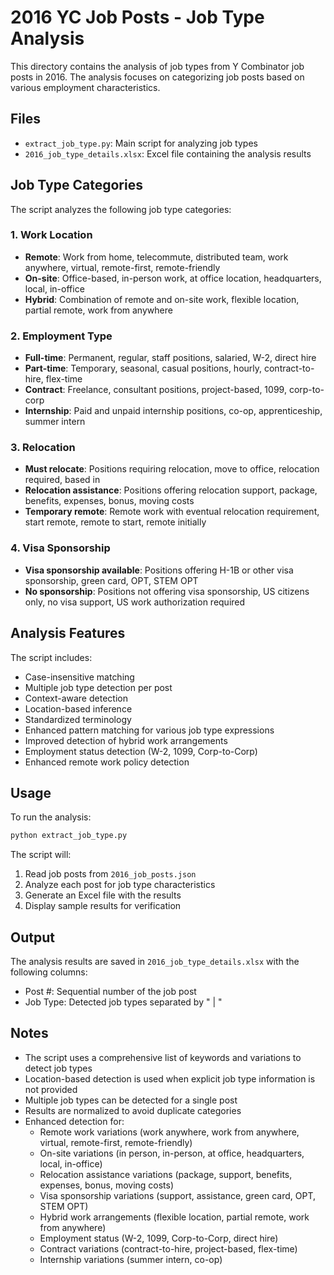 # 2016 YC Job Posts - Job Type Analysis

This directory contains the analysis of job types from Y Combinator job posts in 2016. The analysis focuses on categorizing job posts based on various employment characteristics.

## Files

- `extract_job_type.py`: Main script for analyzing job types
- `2016_job_type_details.xlsx`: Excel file containing the analysis results

## Job Type Categories

The script analyzes the following job type categories:

### 1. Work Location
- **Remote**: Work from home, telecommute, distributed team, work anywhere, virtual, remote-first, remote-friendly
- **On-site**: Office-based, in-person work, at office location, headquarters, local, in-office
- **Hybrid**: Combination of remote and on-site work, flexible location, partial remote, work from anywhere

### 2. Employment Type
- **Full-time**: Permanent, regular, staff positions, salaried, W-2, direct hire
- **Part-time**: Temporary, seasonal, casual positions, hourly, contract-to-hire, flex-time
- **Contract**: Freelance, consultant positions, project-based, 1099, corp-to-corp
- **Internship**: Paid and unpaid internship positions, co-op, apprenticeship, summer intern

### 3. Relocation
- **Must relocate**: Positions requiring relocation, move to office, relocation required, based in
- **Relocation assistance**: Positions offering relocation support, package, benefits, expenses, bonus, moving costs
- **Temporary remote**: Remote work with eventual relocation requirement, start remote, remote to start, remote initially

### 4. Visa Sponsorship
- **Visa sponsorship available**: Positions offering H-1B or other visa sponsorship, green card, OPT, STEM OPT
- **No sponsorship**: Positions not offering visa sponsorship, US citizens only, no visa support, US work authorization required

## Analysis Features

The script includes:
- Case-insensitive matching
- Multiple job type detection per post
- Context-aware detection
- Location-based inference
- Standardized terminology
- Enhanced pattern matching for various job type expressions
- Improved detection of hybrid work arrangements
- Employment status detection (W-2, 1099, Corp-to-Corp)
- Enhanced remote work policy detection

## Usage

To run the analysis:
```bash
python extract_job_type.py
```

The script will:
1. Read job posts from `2016_job_posts.json`
2. Analyze each post for job type characteristics
3. Generate an Excel file with the results
4. Display sample results for verification

## Output

The analysis results are saved in `2016_job_type_details.xlsx` with the following columns:
- Post #: Sequential number of the job post
- Job Type: Detected job types separated by " | "

## Notes

- The script uses a comprehensive list of keywords and variations to detect job types
- Location-based detection is used when explicit job type information is not provided
- Multiple job types can be detected for a single post
- Results are normalized to avoid duplicate categories
- Enhanced detection for:
  - Remote work variations (work anywhere, work from anywhere, virtual, remote-first, remote-friendly)
  - On-site variations (in person, in-person, at office, headquarters, local, in-office)
  - Relocation assistance variations (package, support, benefits, expenses, bonus, moving costs)
  - Visa sponsorship variations (support, assistance, green card, OPT, STEM OPT)
  - Hybrid work arrangements (flexible location, partial remote, work from anywhere)
  - Employment status (W-2, 1099, Corp-to-Corp, direct hire)
  - Contract variations (contract-to-hire, project-based, flex-time)
  - Internship variations (summer intern, co-op) 
